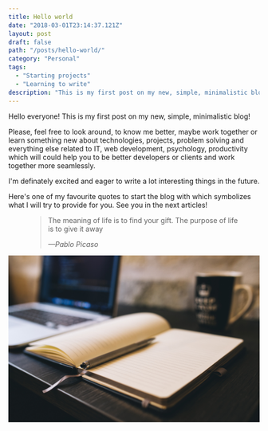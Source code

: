 ```yaml
---
title: Hello world
date: "2018-03-01T23:14:37.121Z"
layout: post
draft: false
path: "/posts/hello-world/"
category: "Personal"
tags:
  - "Starting projects"
  - "Learning to write"
description: "This is my first post on my new, simple, minimalistic blog! Please, feel free to look around, to know me better, maybe work together or learn something new about technologies, projects, problem solving and everything else related to IT, web development, psychology, productivity which will could help you to be better developers or clients and work together more seamlessly."
---
```


Hello everyone! This is my first post on my new, simple, minimalistic blog!

Please, feel free to look around, to know me better, maybe work together or learn something new about technologies, projects, problem solving and everything else related to IT, web development, psychology, productivity which will could help you to be better developers or clients and work together more seamlessly.

I'm definately excited and eager to write a lot interesting things in the future.

Here's one of my favourite quotes to start the blog with which symbolizes what I will try to provide for you. See you in the next articles!

<figure>
	<blockquote>
		<p>The meaning of life is to find your gift. The purpose of life is to give it away</p>
		<footer>
			<cite>—Pablo Picaso</cite>
		</footer>
	</blockquote>
</figure>

![Learn and work towards what interests you and you will not have to work anymore in your life](./1.jpg)